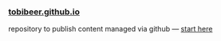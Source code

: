 ### [tobibeer.github.io](http://tobibeer.github.io)

repository to publish content managed via github — [start here](http://tobibeer.github.io)
